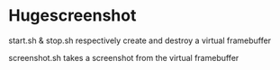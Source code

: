 Hugescreenshot
==============

start.sh & stop.sh respectively create and destroy a virtual framebuffer

screenshot.sh takes a screenshot from the virtual framebuffer